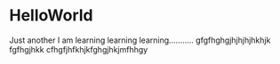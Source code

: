 # HelloWorld
Just another 
I am learning learning learning...........
gfgfhghgjhjhjhjhkhjk
fgfhgjhkk
cfhgfjhfkhjkfghgjhkjmfhhgy
